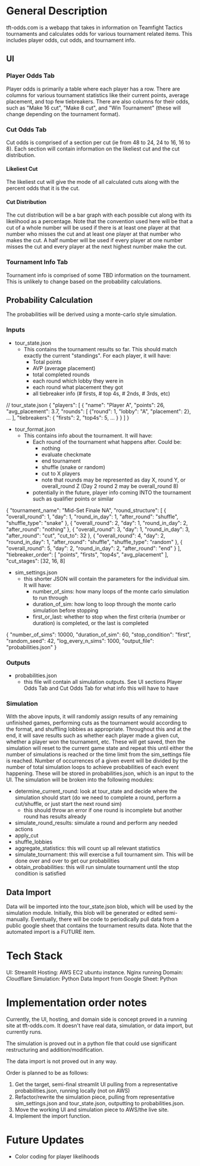 # General Description
tft-odds.com is a webapp that takes in information on Teamfight Tactics tournaments and calculates odds for various tournament related items.  This includes player odds, cut odds, and tournament info.

## UI

### Player Odds Tab
Player odds is primarily a table where each player has a row.  There are columns for various tournament statistics like their current points, average placement, and top few tiebreakers.  There are also columns for their odds, such as "Make 16 cut", "Make 8 cut", and "Win Tournament" (these will change depending on the tournament format).

### Cut Odds Tab
Cut odds is comprised of a section per cut (ie from 48 to 24, 24 to 16, 16 to 8).  Each section will contain information on the likeliest cut and the cut distribution.  

#### Likeliest Cut
The likeliest cut will give the mode of all calculated cuts along with the percent odds that it is the cut.  

#### Cut Distribution 
The cut distribution will be a bar graph with each possible cut along with its likelihood as a percentage.  Note that the convention used here will be that a cut of a whole number will be used if there is at least one player at that number who misses the cut and at least one player at that number who makes the cut.  A half number will be used if every player at one number misses the cut and every player at the next highest number make the cut.

### Tournament Info Tab
Tournament info is comprised of some TBD information on the tournament.  This is unlikely to change based on the probability calculations.

## Probability Calculation
The probabilities will be derived using a monte-carlo style simulation.  

### Inputs
- tour_state.json
   - This contains the tournament results so far.  This should match exactly the current "standings".  For each player, it will have:
       - Total points
       - AVP (average placement)
       - total completed rounds
       - each round which lobby they were in
       - each round what placement they got
       - all tiebreaker info (# firsts, # top 4s, # 2nds, # 3rds, etc)

// tour_state.json
{
  "players": [
    {
      "name": "Player A",
      "points": 26,
      "avg_placement": 3.7,
      "rounds": [
        {"round": 1, "lobby": "A", "placement": 2},
        ...
      ],
      "tiebreakers": {
        "firsts": 2,
        "top4s": 5,
        ...
      }
    }
  ]
}




- tour_format.json
    - This contains info about the tournament.  It will have:
        - Each round of the tournament what happens after.  Could be:
            - nothing
            - evaluate checkmate
            - end tournament
            - shuffle (snake or random)
            - cut to X players
            - note that rounds may be represented as day X, round Y, or overall_round Z (Day 2 round 2 may be overall_round 8)
        - potentially in the future, player info coming INTO the tournament such as qualifier points or similar


{
  "tournament_name": "Mid-Set Finale NA",
  "round_structure": [
    {
      "overall_round": 1,
      "day": 1,
      "round_in_day": 1,
      "after_round": "shuffle",
      "shuffle_type": "snake"
    },
    {
      "overall_round": 2,
      "day": 1,
      "round_in_day": 2,
      "after_round": "nothing"
    },
    {
      "overall_round": 3,
      "day": 1,
      "round_in_day": 3,
      "after_round": "cut",
      "cut_to": 32
    },
    {
      "overall_round": 4,
      "day": 2,
      "round_in_day": 1,
      "after_round": "shuffle",
      "shuffle_type": "random"
    },
    {
      "overall_round": 5,
      "day": 2,
      "round_in_day": 2,
      "after_round": "end"
    }
  ],
  "tiebreaker_order": [
    "points",
    "firsts",
    "top4s",
    "avg_placement"
  ],
  "cut_stages": [32, 16, 8]

- sim_settings.json
    - this shorter JSON will contain the parameters for the individual sim.  It will have:
        - number_of_sims: how many loops of the monte carlo simulation to run through
        - duration_of_sim: how long to loop through the monte carlo simulation before stopping
        - first_or_last: whether to stop when the first criteria (number or duration) is completed, or the last is completed

{
  "number_of_sims": 10000,
  "duration_of_sim": 60,
  "stop_condition": "first", 
  "random_seed": 42,
  "log_every_n_sims": 1000,
  "output_file": "probabilities.json"
}

### Outputs
- probabilities.json
    - this file will contain all simulation outputs.  See UI sections Player Odds Tab and Cut Odds Tab for what info this will have to have


   
### Simulation
With the above inputs, it will randomly assign results of any remaining unfinished games, performing cuts as the tournament would according to the format, and shuffling lobbies as appropriate.  Throughout this and at the end, it will save results such as whether each player made a given cut, whether a player won the tournament, etc.  These will get saved, then the simulation will reset to the current game state and repeat this until either the number of simulations is reached or the time limit from the sim_settings file is reached.  Number of occurrences of a given event will be divided by the number of total simulation loops to achieve probabilities of each event happening.  These will be stored in probabilities.json, which is an input to the UI.  The simulation will be broken into the following modules:

- determine_current_round: look at tour_state and decide where the simulation should start (do we need to complete a round, perform a cut/shuffle, or just start the next round sim)
    - this should throw an error if one round is incomplete but another round has results already
- simulate_round_results: simulate a round and perform any needed actions
- apply_cut
- shuffle_lobbies
- aggregate_statistics: this will count up all relevant statistics
- simulate_tournament: this will exercise a full tournament sim.  This will be done over and over to get our probabilities
- obtain_probabilities: this will run simulate tournament until the stop condition is satisfied




## Data Import
Data will be imported into the tour_state.json blob, which will be used by the simulation module.  Initially, this blob will be generated or edited semi-manually.  Eventually, there will be code to periodically pull data from a public google sheet that contains the tournament results data.  Note that the automated import is a FUTURE item.


# Tech Stack

UI: Streamlit
Hosting: AWS EC2 ubuntu instance.  Nginx running
Domain: Cloudflare
Simulation: Python
Data Import from Google Sheet: Python

# Implementation order notes

Currently, the UI, hosting, and domain side is concept proved in a running site at tft-odds.com.  It doesn't have real data, simulation, or data import, but currently runs.

The simulation is proved out in a python file that could use significant restructuring and addition/modification.

The data import is not proved out in any way.

Order is planned to be as follows:
1. Get the target, semi-final streamlit UI pulling from a representative probabilities.json, running locally (not on AWS)
2. Refactor/rewrite the simulation piece, pulling from representative sim_settings.json and tour_state.json, outputting to probabilities.json.
3. Move the working UI and simulation piece to AWS/the live site.
4. Implement the import function.

# Future Updates

- Color coding for player likelihoods

